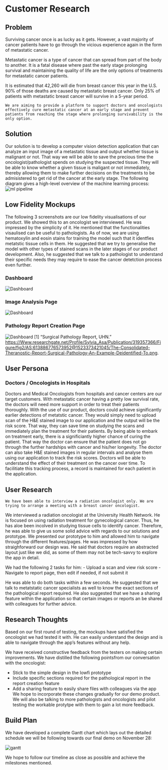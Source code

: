 # Customer Research

## Problem
Surviving cancer once is as lucky as it gets. However, a vast majority of cancer patients have to go through the vicious experience again in the form of metastatic cancer.

Metastatic cancer is a type of cancer that can spread from part of the body to another. It is a fatal disease where past the early stage prolonging survival and maintaining the quality of life are the only options of treatments for metastatic cancer patients.

It is estimated that 42,260 will die from breast cancer this year in the U.S. 90% of those deaths are caused by metastatic breast cancer. Only 25% of patients with metastatic breast cancer will survive in a 5-year period.

    We are aiming to provide a platform to support doctors and oncologists effectively cure metastatic cancer at an early stage and prevent patients from reaching the stage where prolonging survivability is the only option.

## Solution

Our solution is to develop a computer vision detection application that can analyze an input image of a metastatic tissue and output whether tissue is malignant or not. That way we will be able to save the precious time the oncologist/pathologist spends on studying the suspected tissue. They will be able to know whether a given tissue is maligant or not immediately, thereby allowing them to make further decisions on the treatments to be admisistered to get rid of the cancer at the early stage. 
The following diagram gives a high-level overview of the machine learning process:
![ml pipeline](./unnamed2.jpg)

## Low Fidelity Mockups

The following 3 screenshots are our low fidelity visualisations of our product. We showed this to an oncologist we interviewed. He was impressed by the simplicity of it. He mentioned that the functionalities visaulised can be useful to pathologists. As of now, we are using hematoxylin and eosin stains for training the model such that it identfies metatstic tissue cells in them. He suggested that we try to generalise the model with other types of stained scans in the later stages of our product development. Also, he suggested that we talk to a pathologist to understand their specific needs they may require to ease the cancer detetction process even further.

### Dashboard
 
 ![Dashboard](./Doctor_Dashboard.png)

### Image Analysis Page

 ![Dashboard](./Image_Analysis.png)

### Pathology Report Creation Page

 ![Dashboard](./Pathologist_Report.png)
 [1] “Surgical Pathology Report, UHN.” https://Www.researchgate.net/Profile/Sylvia_Asa/Publication/319357366/Figure/fig2/AS:613886776573952@1523373421045/The-Consolidated-Theranostic-Report-Surgical-Pathology-An-Example-Deidentified-To.png.


## User Persona

### Doctors / Oncologists in Hospitals

Doctors and Medical Oncologists from hospitals and cancer centers are our target customers. With metastatic cancer having a pretty low survival rate, the doctors will need more support in order to treat their patients thoroughly. With the use of our product, doctors could achieve significantly earlier detections of metatstic cancer. They would simply need to upload scan of the H&E stained image to our application and the output will be the risk score. That way, they can save time on studying the scans and immediately plan the treatment for their patients. By being able to embark on treatment early, there is a significiantly higher chance of curing the patient. That way the doctor can ensure that the patient does not go through the further hardships with cancer and his/her longevity.
The doctor can also take H&E stained images in regular intervals and analyse them using our application to track the risk scores. Doctors will be able to understand the effect of their treatment on the cancer over time. To facilitiate this tracking process, a record is maintained for each patient in the application.


## User Research

    We have been able to interview a radiation oncologist only. We are trying to arrange a meeting with a breast cancer oncologist.
    
We interviewed a radiation oncologist at the University Health Network. He is focused on using radiation treatment for gynecological cancer. Thus, he has aloe been incolved in studying tissue cells to identify cancer. Therefore, he was able to give us some solid advice with regards to our solutions and prototype. We presented our prototype to him and allowed him to navigate through the different features/pages. He was impressed by how straighforward our design was. He said that doctors require an abstracted layout just like we did, as some of them may not be tech-savvy to explore the app in detail. 

We had the following 2 tasks for him:
    - Upload a scan and view risk score
    - Navigate to report page, then edit if needed, if not submit it

He was able to do both tasks within a few seconds. He suggested that we talk to metatstatic cancer specialists as well to know the exact sections of the pathological report required. He also suggested that we have a sharing feature within the application so that certain images or reports an be shared with colleagues for further advice.

## Research Thoughts

Based on our first round of testing, the mockups have satisfied the oncologist we had tested it with. He can easily understand the design and is able to navigate through the app’s features without any help. 

We have received constructive feedback from the testers on making certain improvements. We have distilled the following pointsfrom our conversation with the oncologist:
- Stick to the simple design in the lowfi prototype
- Include specific sections required for the pathological report in the report creation feature
- Add a sharing feature to easily share files with colleagues via the app
We hope to incorporate these changes gradually for our demo product. We will also be talking to more pathologists and oncologists and pilot testing the workable protytpe with them to gain a lot more feedback.

## Build Plan
We have developed a complete Gantt chart which lays out the detailed schedule we will be following towards our final demo on November 28:

![gantt](./image00.jpg)

We hope to follow our timeline as close as possible and achieve the milestones mentioned.


